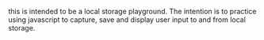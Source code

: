 this is intended to be a local storage playground. The intention is to practice using javascript to capture, save and display user input to and from local storage.